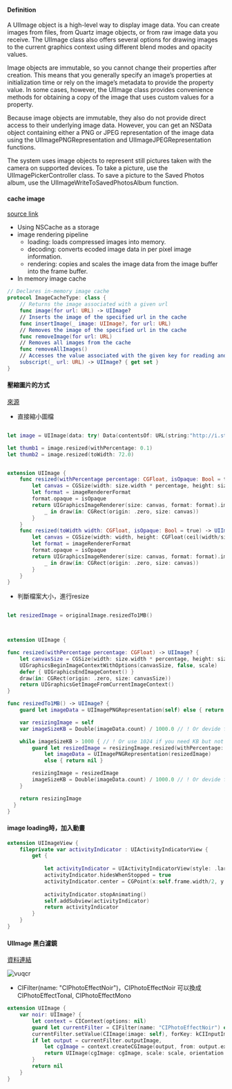 #### Definition
A UIImage object is a high-level way to display image data. You can create images from files, from Quartz image objects, or from raw image data you receive. The UIImage class also offers several options for drawing images to the current graphics context using different blend modes and opacity values.

Image objects are immutable, so you cannot change their properties after creation. This means that you generally specify an image’s properties at initialization time or rely on the image’s metadata to provide the property value. In some cases, however, the UIImage class provides convenience methods for obtaining a copy of the image that uses custom values for a property.

Because image objects are immutable, they also do not provide direct access to their underlying image data. However, you can get an NSData object containing either a PNG or JPEG representation of the image data using the UIImagePNGRepresentation and UIImageJPEGRepresentation functions.

The system uses image objects to represent still pictures taken with the camera on supported devices. To take a picture, use the UIImagePickerController class. To save a picture to the Saved Photos album, use the UIImageWriteToSavedPhotosAlbum function.


#### cache image
[source link](https://medium.com/flawless-app-stories/reusable-image-cache-in-swift-9b90eb338e8d)

- Using NSCache as a storage
- image rendering pipeline
    - loading: loads compressed images into memory.
    - decoding: converts ecoded image data in per pixel image information.
    - rendering: copies and scales the image data from the image buffer into the frame buffer.
- In memory image cache

```Swift
// Declares in-memory image cache
protocol ImageCacheType: class {
    // Returns the image associated with a given url
    func image(for url: URL) -> UIImage?
    // Inserts the image of the specified url in the cache
    func insertImage(_ image: UIImage?, for url: URL)
    // Removes the image of the specified url in the cache
    func removeImage(for url: URL)
    // Removes all images from the cache
    func removeAllImages()
    // Accesses the value associated with the given key for reading and writing
    subscript(_ url: URL) -> UIImage? { get set }
}
```

#### 壓縮圖片的方式


[來源](https://stackoverflow.com/questions/29137488/how-do-i-resize-the-uiimage-to-reduce-upload-image-size/29138120)


- 直接縮小圖檔
```Swift

let image = UIImage(data: try! Data(contentsOf: URL(string:"http://i.stack.imgur.com/Xs4RX.jpg")!))!

let thumb1 = image.resized(withPercentage: 0.1)
let thumb2 = image.resized(toWidth: 72.0)


extension UIImage {
    func resized(withPercentage percentage: CGFloat, isOpaque: Bool = true) -> UIImage? {
        let canvas = CGSize(width: size.width * percentage, height: size.height * percentage)
        let format = imageRendererFormat
        format.opaque = isOpaque
        return UIGraphicsImageRenderer(size: canvas, format: format).image {
            _ in draw(in: CGRect(origin: .zero, size: canvas))
        }
    }
    func resized(toWidth width: CGFloat, isOpaque: Bool = true) -> UIImage? {
        let canvas = CGSize(width: width, height: CGFloat(ceil(width/size.width * size.height)))
        let format = imageRendererFormat
        format.opaque = isOpaque
        return UIGraphicsImageRenderer(size: canvas, format: format).image {
            _ in draw(in: CGRect(origin: .zero, size: canvas))
        }
    }
}


```

- 判斷檔案大小，進行resize
```Swift

let resizedImage = originalImage.resizedTo1MB()



extension UIImage {

func resized(withPercentage percentage: CGFloat) -> UIImage? {
    let canvasSize = CGSize(width: size.width * percentage, height: size.height * percentage)
    UIGraphicsBeginImageContextWithOptions(canvasSize, false, scale)
    defer { UIGraphicsEndImageContext() }
    draw(in: CGRect(origin: .zero, size: canvasSize))
    return UIGraphicsGetImageFromCurrentImageContext()
}

func resizedTo1MB() -> UIImage? {
    guard let imageData = UIImagePNGRepresentation(self) else { return nil }

    var resizingImage = self
    var imageSizeKB = Double(imageData.count) / 1000.0 // ! Or devide for 1024 if you need KB but not kB

    while imageSizeKB > 1000 { // ! Or use 1024 if you need KB but not kB
        guard let resizedImage = resizingImage.resized(withPercentage: 0.9),
            let imageData = UIImagePNGRepresentation(resizedImage)
            else { return nil }

        resizingImage = resizedImage
        imageSizeKB = Double(imageData.count) / 1000.0 // ! Or devide for 1024 if you need KB but not kB
    }

    return resizingImage
  }
}
```
#### image loading時，加入動畫
```Swift
extension UIImageView {
    fileprivate var activityIndicator : UIActivityIndicatorView {
        get {
            
            let activityIndicator = UIActivityIndicatorView(style: .large)
            activityIndicator.hidesWhenStopped = true
            activityIndicator.center = CGPoint(x:self.frame.width/2, y:self.frame.height/2)
            
            activityIndicator.stopAnimating()
            self.addSubview(activityIndicator)
            return activityIndicator
        }
    }
}

```
#### UIImage 黑白濾鏡
[資料連結](https://stackoverflow.com/questions/40178846/convert-uiimage-to-grayscale-keeping-image-quality)

![vuqcr](https://user-images.githubusercontent.com/18608853/128105728-5481aada-f179-4661-b8a3-59603bfe0091.png)

- CIFilter(name: "CIPhotoEffectNoir")，CIPhotoEffectNoir 可以換成  CIPhotoEffectTonal, CIPhotoEffectMono
```Swift
extension UIImage {
    var noir: UIImage? {
        let context = CIContext(options: nil)
        guard let currentFilter = CIFilter(name: "CIPhotoEffectNoir") else { return nil }
        currentFilter.setValue(CIImage(image: self), forKey: kCIInputImageKey)
        if let output = currentFilter.outputImage,
            let cgImage = context.createCGImage(output, from: output.extent) {
            return UIImage(cgImage: cgImage, scale: scale, orientation: imageOrientation)
        }
        return nil
    }
}
```


